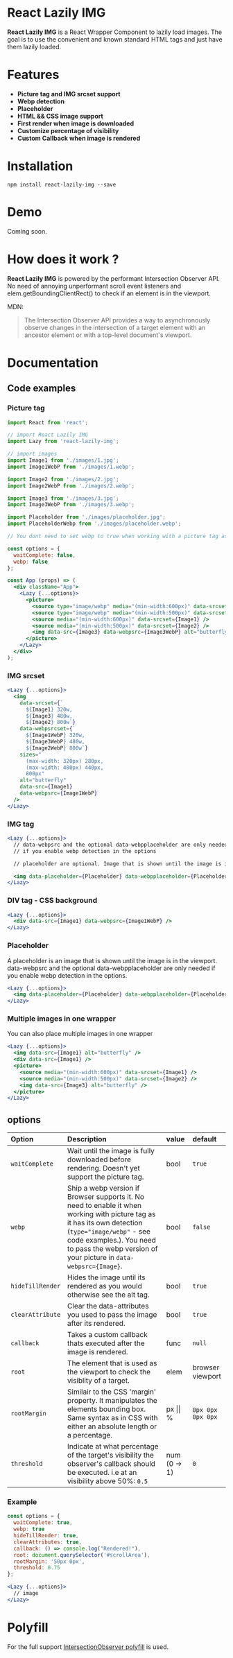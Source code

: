 # React Lazily IMG
**React Lazily IMG** is a React Wrapper Component to lazily load images. The goal is to use the convenient and known standard HTML tags and just have them lazily loaded.

# Features
* **Picture tag and IMG srcset support**
* **Webp detection**
* **Placeholder** 
* **HTML && CSS image support**
* **First render when image is downloaded**
* **Customize percentage of visibility**
* **Custom Callback when image is rendered**

# Installation
`npm install react-lazily-img --save`

# Demo
Coming soon.

# How does it work ?
**React Lazily IMG** is powered by the performant Intersection Observer API. No need of annoying unperformant scroll event listeners and elem.getBoundingClientRect() to check if an element is in the viewport.

MDN: 
>The Intersection Observer API provides a way to asynchronously observe changes in the intersection of a target element with an ancestor element or with a top-level document's viewport.

# Documentation

## Code examples
### Picture tag
```jsx
import React from 'react';

// import React Lazily IMG
import Lazy from 'react-lazily-img';

// import images
import Image1 from './images/1.jpg';
import Image1WebP from './images/1.webp';

import Image2 from './images/2.jpg';
import Image2WebP from './images/2.webp';

import Image3 from './images/3.jpg';
import Image3WebP from './images/3.webp';

import Placeholder from './images/placeholder.jpg';
import PlaceholderWebp from './images/placeholder.webp';

// You dont need to set webp to true when working with a picture tag as its has a webp detection on its own. 

const options = {
  waitComplete: false, 
  webp: false
};

const App (props) => (
  <div className="App">
    <Lazy {...options}>
      <picture>
        <source type="image/webp" media="(min-width:600px)" data-srcset={Image1WebP} />
        <source type="image/webp" media="(min-width:500px)" data-srcset={Image2WebP} />
        <source media="(min-width:600px)" data-srcset={Image1} />
        <source media="(min-width:500px)" data-srcset={Image2} />
        <img data-src={Image3} data-webpsrc={Image3WebP} alt="butterfly" />
      </picture>
    </Lazy>
  </div>
);
```
### IMG srcset
```jsx
<Lazy {...options}>
  <img 
    data-srcset={`
      ${Image1} 320w,
      ${Image3} 480w,
      ${Image2} 800w`}
    data-webpsrcset={`
      ${Image1WebP} 320w,
      ${Image3WebP} 480w,
      ${Image2WebP} 800w`}
    sizes="
      (max-width: 320px) 280px,
      (max-width: 480px) 440px,
      800px"
    alt="butterfly"
    data-src={Image1}
    data-webpsrc={Image1WebP}
  /> 
</Lazy>
```
### IMG tag
```jsx
<Lazy {...options}>
  // data-webpsrc and the optional data-webpplaceholder are only needed 
  // if you enable webp detection in the options

  // placeholder are optional. Image that is shown until the image is in the viewport

  <img data-placeholder={Placeholder} data-webpplaceholder={PlaceholderWebp} data-src={Image1} data-webpsrc={Image1WebP} alt="butterfly" />
</Lazy>
```
### DIV tag - CSS background
```jsx
<Lazy {...options}>
  <div data-src={Image1} data-webpsrc={Image1WebP} />
</Lazy>
```
### Placeholder
A placeholder is an image that is shown until the image is in the viewport.
data-webpsrc and the optional data-webpplaceholder are only needed if you enable webp detection in the options.
```jsx
<Lazy {...options}>
  <img data-placeholder={Placeholder} data-webpplaceholder={PlaceholderWebp} data-src={Image1} data-webpsrc={Image1WebP} alt="butterfly" />
</Lazy>
```
### Multiple images in one wrapper
You can also place multiple images in one wrapper
```jsx
<Lazy {...options}>
  <img data-src={Image1} alt="butterfly" />
  <div data-src={Image1} />
  <picture>
    <source media="(min-width:600px)" data-srcset={Image1} />
    <source media="(min-width:500px)" data-srcset={Image2} />
    <img data-src={Image3} alt="butterfly" />
  </picture>
</Lazy>
```
## options
|Option|Description|value|default|
|:-----|:-----|:-----|:-----|
|`waitComplete`|Wait until the image is fully downloaded before rendering. Doesn't yet support the picture tag.|bool|`true`|
|`webp`|Ship a webp version if Browser supports it. No need to enable it when working with picture tag as it has its own detection (`type="image/webp"` - see code examples.). You need to pass the webp version of your picture in `data-webpsrc={Image}`.|bool|`false`|
|`hideTillRender`|Hides the image until its rendered as you would otherwise see the alt tag.|bool|`true`|
|`clearAttribute`|Clear the data-attributes you used to pass the image after its rendered.|bool|`true`|
|`callback`|Takes a custom callback thats executed after the image is rendered.|func|`null`|
|`root`|The element that is used as the viewport to check the visiblity of a target.|elem|browser viewport|
|`rootMargin`|Similair to the CSS 'margin' property. It manipulates the elements bounding box. Same syntax as in CSS with either an absolute length or a percentage.|px \|\| %|`0px 0px 0px 0px`|
|`threshold`|Indicate at what percentage of the target's visibility the observer's callback should be executed. i.e at an visibility above 50%: `0.5`|num (0 -> 1)|`0`|

### Example
```jsx
const options = {
  waitComplete: true, 
  webp: true
  hideTillRender: true,
  clearAttributes: true,
  callback: () => console.log("Rendered!"),
  root: document.querySelector('#scrollArea'),
  rootMargin: '50px 0px',
  threshold: 0.75
};

<Lazy {...options}>
  // image
</Lazy>
```


# Polyfill
For the full support [IntersectionObserver polyfill](https://github.com/w3c/IntersectionObserver/tree/master/polyfill) is used.